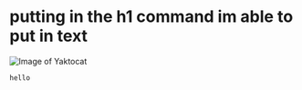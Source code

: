 # <h1> putting in the h1 command im able to put in text
![Image of Yaktocat](https://octodex.github.com/images/yaktocat.png)
```
hello
```
